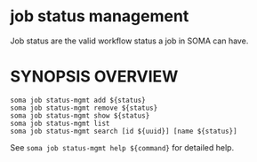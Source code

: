 # job status management

Job status are the valid workflow status a job in SOMA can have.

# SYNOPSIS OVERVIEW

```
soma job status-mgmt add ${status}
soma job status-mgmt remove ${status}
soma job status-mgmt show ${status}
soma job status-mgmt list
soma job status-mgmt search [id ${uuid}] [name ${status}]
```

See `soma job status-mgmt help ${command}` for detailed help.
